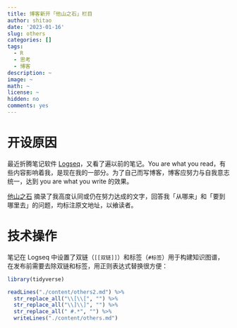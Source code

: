 ```yaml
---
title: 博客新开「他山之石」栏目
author: shitao
date: '2023-01-16'
slug: others
categories: []
tags:
  - R
  - 思考
  - 博客
description: ~
image: ~
math: ~
license: ~
hidden: no
comments: yes
---
```


# 开设原因

最近折腾笔记软件 [Logseq](https://logseq.com/)，又看了遍以前的笔记。You are what you read，有些内容影响着我，是现在我的一部分。为了自己而写博客，博客应努力与自我意志统一，达到 you are what you write 的效果。

[他山之石](../../others) 摘录了我高度认同或仍在努力达成的文字，回答我「从哪来」和「要到哪里去」的问题，均标注原文地址，以飨读者。

# 技术操作

笔记在 Logseq 中设置了双链（`[[双链]]`）和标签（`#标签`）用于构建知识图谱，在发布前需要去除双链和标签，用正则表达式替换很方便：

```r
library(tidyverse)

readLines("./content/others2.md") %>%
  str_replace_all("\\[\\[", "") %>%
  str_replace_all("\\]\\]", "") %>%
  str_replace_all(" #.*", "") %>%
  writeLines("./content/others.md")
```

